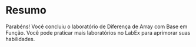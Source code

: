 # Resumo

Parabéns! Você concluiu o laboratório de Diferença de Array com Base em Função. Você pode praticar mais laboratórios no LabEx para aprimorar suas habilidades.
